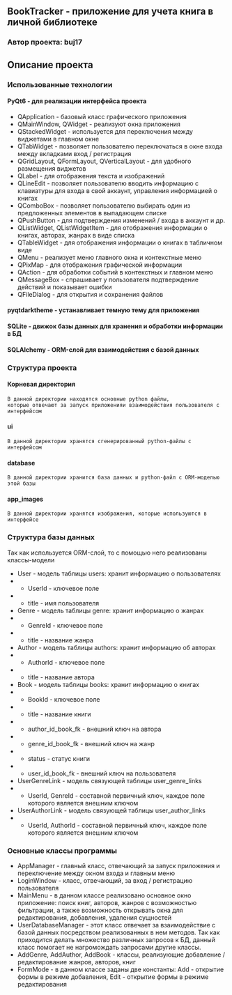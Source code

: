 ## BookTracker - приложение для учета книга в личной библиотеке

### Автор проекта: buj17

## Описание проекта
### Использованные технологии
#### PyQt6 - для реализации интерфейса проекта
* QApplication - базовый класс графического приложения
* QMainWindow, QWidget - реализуют окна приложения
* QStackedWidget - используется для переключения между виджетами в главном окне
* QTabWidget - позволяет пользователю переключаться в окне входа между вкладками вход / регистрация
* QGridLayout, QFormLayout, QVerticalLayout - для удобного размещения виджетов
* QLabel - для отображения текста и изображений
* QLineEdit - позволяет пользователю вводить информацию с клавиатуры для входа в свой аккаунт, управления информацией о книгах
* QComboBox - позволяет пользователю выбирать один из предложенных элементов в выпадающем списке
* QPushButton - для подтверждения изменений / входа в аккаунт и др.
* QListWidget, QListWidgetItem - для отображения информации о книгах, авторах, жанрах в виде списка
* QTableWidget - для отображения информации о книгах в табличном виде
* QMenu - реализует меню главного окна и контекстные меню
* QPixMap - для отображения графической информации
* QAction - для обработки событий в контекстных и главном меню
* QMessageBox - спрашивает у пользователя подтверждение действий и показывает ошибки
* QFileDialog - для открытия и сохранения файлов

#### pyqtdarktheme - устанавливает темную тему для приложения

#### SQLite - движок базы данных для хранения и обработки информации в БД

#### SQLAlchemy - ORM-слой для взаимодействия с базой данных

### Структура проекта

#### Корневая директория
    В данной директории находятся основные python файлы,
    которые отвечают за запуск приложенияи взаимодействия пользователя с интерфейсом

#### ui
    В данной директории хранятся сгенерированный python-файлы с интерфейсом

#### database
    В данной директории хранится база данных и python-файл с ORM-моделью этой базы

#### app_images
    В данной директории хранятся изображения, которые используются в интерфейсе

### Структура базы данных
Так как используется ORM-слой, то с помощью него реализованы классы-модели
* User - модель таблицы users: хранит информацию о пользователях
* * UserId - ключевое поле
* * title - имя пользователя
* Genre - модель таблицы genre: хранит информацию о жанрах
* * GenreId - ключевое поле
* * title - название жанра
* Author - модель таблицы authors: хранит информацию об авторах
* * AuthorId - ключевое поле
* * title - название автора
* Book - модель таблицы books: хранит информацию о книгах
* * BookId - ключевое поле
* * title - название книги
* * author_id_book_fk - внешний ключ на автора
* * genre_id_book_fk - внешний ключ на жанр
* * status - статус книги
* * user_id_book_fk - внешний ключ на пользователя
* UserGenreLink - модель связующей таблицы user_genre_links
* * UserId, GenreId - составной первичный ключ, каждое поле которого является внешним ключом
* UserAuthorLink - модель связующей таблицы user_author_links
* * UserId, AuthorId - составной первичный ключ, каждое поле которого является внешним ключом

### Основные классы программы
* AppManager - главный класс, отвечающий за запуск приложения и переключение между окном входа и главным меню
* LoginWindow - класс, отвечающий, за вход / регистрацию пользователя
* MainMenu - в данном классе реализовано основное окно приложение: поиск книг, авторов, жанров с возможностью фильтрации, а также возможность открывать окна для редактирования, добавления, удаления сущностей
* UserDatabaseManager - этот класс отвечает за взаимодействие с базой данных посредством реализованных в нем методов. Так как приходится делать множество различных запросов к БД, данный класс помогает не нагромождать запросами другие классы.
* AddGenre, AddAuthor, AddBook - классы, реализующие добавление / редактирование жанров, авторов, книг
* FormMode - в данном классе заданы две константы: Add - открытие формы в режиме добавления, Edit - открытие формы в режиме редактирования